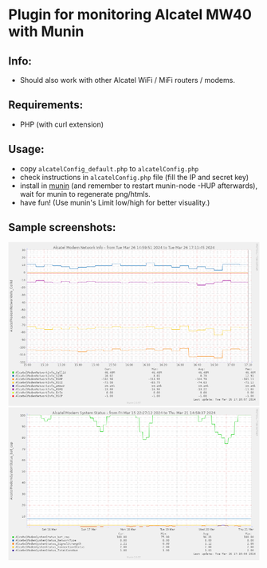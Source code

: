 # Plugin for monitoring Alcatel MW40 with Munin

## Info:
* Should also work with other Alcatel WiFi / MiFi routers / modems.

## Requirements:
* PHP (with curl extension)

## Usage:
* copy `alcatelConfig_default.php` to `alcatelConfig.php`
* check instructions in `alcatelConfig.php` file (fill the IP and secret key)
* install in <a href="http://munin-monitoring.org/">munin</a> (and remember to restart munin-node -HUP afterwards), wait for munin to regenerate png/htmls.
* have fun! (Use munin's Limit low/high for better visuality.)

## Sample screenshots:
<img src="screenshot.png">
<img src="screenshot2.png">
